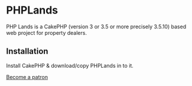 # PHPLands
PHP Lands is a CakePHP (version 3 or 3.5 or more precisely 3.5.10) based web project for property dealers.

## Installation
Install CakePHP & download/copy PHPLands in to it.

[Become a patron](https://patreon.com/asakpke)
